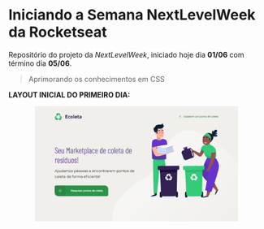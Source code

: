 # Iniciando a Semana NextLevelWeek da Rocketseat

Repositório do projeto da *NextLevelWeek*, iniciado hoje dia **01/06** com término dia **05/06**.

> Aprimorando os conhecimentos em CSS


**LAYOUT INICIAL DO PRIMEIRO DIA:**

<div align="center">
    <img src="/assets/dia1.png" alt="Screenshot" width="400px"></img>
</div>